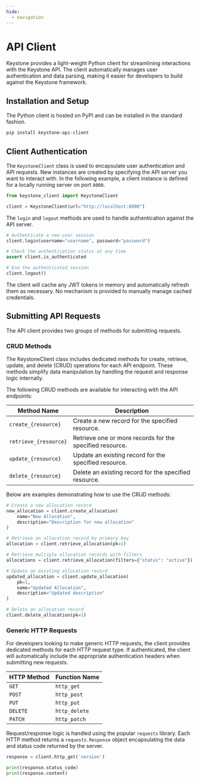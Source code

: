 ```yaml
---
hide:
  - navigation
---
```


# API Client

Keystone provides a light-weight Python client for streamlining interactions with the Keystone API.
The client automatically manages user authentication and data parsing, making it easier for developers to build against
the Keystone framework.

## Installation and Setup

The Python client is hosted on PyPI and can be installed in the standard fashion.

```bash
pip install keystone-api-client
```

## Client Authentication

The `KeystoneClient` class is used to encapsulate user authentication and API requests.
New instances are created by specifying the API server you want to interact with.
In the following example, a client instance is defined for a locally running server on port `8000`.

```python
from keystone_client import KeystoneClient

client = KeystoneClient(url="http://localhost:8000")
```

The `login` and `logout` methods are used to handle authentication against the API server.

```python
# Authenticate a new user session
client.login(username="username", password="password")

# Check the authentication status at any time
assert client.is_authenticated

# End the authenticated session
client.logout()
```

The client will cache any JWT tokens in memory and automatically refresh them as necessary.
No mechanism is provided to manually manage cached credentials.

## Submitting API Requests

The API client provides two groups of methods for submitting requests.

### CRUD Methods

The KeystoneClient class includes dedicated methods for create, retrieve, update, and delete (CRUD) operations for each API endpoint. 
These methods simplify data manipulation by handling the request and response logic internally.

The following CRUD methods are available for interacting with the API endpoints:

| Method Name           | Description                                              |
|-----------------------|----------------------------------------------------------|
| `create_{resource}`   | Create a new record for the specified resource.          |
| `retrieve_{resource}` | Retrieve one or more records for the specified resource. |
| `update_{resource}`   | Update an existing record for the specified resource.    |
| `delete_{resource}`   | Delete an existing record for the specified resource.    |

Below are examples demonstrating how to use the CRUD methods:

```python
# Create a new allocation record
new_allocation = client.create_allocation(
    name="New Allocation",
    description="Description for new allocation"
)

# Retrieve an allocation record by primary key
allocation = client.retrieve_allocation(pk=1)

# Retrieve multiple allocation records with filters
allocations = client.retrieve_allocation(filters={"status": "active"})

# Update an existing allocation record
updated_allocation = client.update_allocation(
    pk=1,
    name="Updated Allocation",
    description="Updated description"
)

# Delete an allocation record
client.delete_allocation(pk=1)
```

### Generic HTTP Requests

For developers looking to make generic HTTP requests, the client provides dedicated methods for each HTTP request type.
If authenticated, the client will automatically include the appropriate authentication headers when submitting new requests.

| HTTP Method | Function Name |
|-------------|---------------|
| `GET`       | `http_get`    | 
| `POST`      | `http_post`   |
| `PUT`       | `http_put`    |
| `DELETE`    | `http_delete` |
| `PATCH`     | `http_patch`  |

Request/response logic is handled using the popular `requests` library.
Each HTTP method returns a `requests.Response` object encapsulating the data and status code returned by the server.

```python
response = client.http_get('version')

print(response.status_code)
print(response.content)
```
